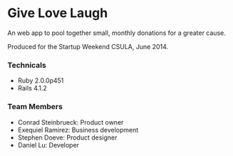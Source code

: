 Give Love Laugh
===============

An web app to pool together small, monthly donations for a greater cause.

Produced for the Startup Weekend CSULA, June 2014.

### Technicals

* Ruby 2.0.0p451
* Rails 4.1.2

### Team Members
* Conrad Steinbrueck: Product owner
* Exequiel Ramirez: Business development
* Stephen Doeve: Product designer
* Daniel Lu: Developer
